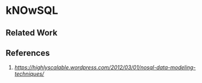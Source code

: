 # kNOwSQL


## Related Work

## References
1. _https://highlyscalable.wordpress.com/2012/03/01/nosql-data-modeling-techniques/_
